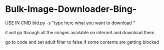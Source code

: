 # Bulk-Image-Downloader-Bing-
USE IN CMD
bid.py -s "type here what you want to download "

it will go through all the images available on internet and download them

go to code and set adult filter to false if some contents are getting blocked
